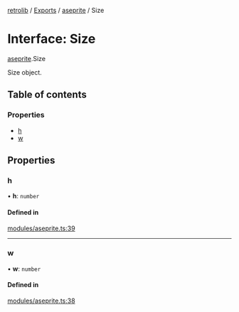 [retrolib](../README.md) / [Exports](../modules.md) / [aseprite](../modules/aseprite.md) / Size

# Interface: Size

[aseprite](../modules/aseprite.md).Size

Size object.

## Table of contents

### Properties

- [h](aseprite.Size.md#h)
- [w](aseprite.Size.md#w)

## Properties

### h

• **h**: `number`

#### Defined in

[modules/aseprite.ts:39](https://github.com/philbgarner/retrolib/blob/5caf158/src/modules/aseprite.ts#L39)

___

### w

• **w**: `number`

#### Defined in

[modules/aseprite.ts:38](https://github.com/philbgarner/retrolib/blob/5caf158/src/modules/aseprite.ts#L38)
